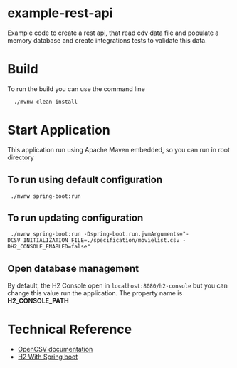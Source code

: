 # example-rest-api
Example code to create a rest api, that read cdv data file and populate
a memory database and create integrations tests to validate this data.

# Build
To run the build you can use the command line
```shell
  ./mvnw clean install
```
# Start Application

This application run using Apache Maven embedded, so you can run in root directory
## To run using default configuration
```shell
 ./mvnw spring-boot:run
```
## To run updating configuration
```shell
 ./mvnw spring-boot:run -Dspring-boot.run.jvmArguments="-DCSV_INITIALIZATION_FILE=./specification/movielist.csv -DH2_CONSOLE_ENABLED=false"
```

## Open database management
By default, the H2 Console open in `localhost:8080/h2-console` 
but you can change this value run the application.
The property name is **H2_CONSOLE_PATH**

# Technical Reference
- [OpenCSV documentation](https://opencsv.sourceforge.net/#reading_into_beans)
- [H2 With Spring boot](https://www.baeldung.com/spring-boot-h2-database)


